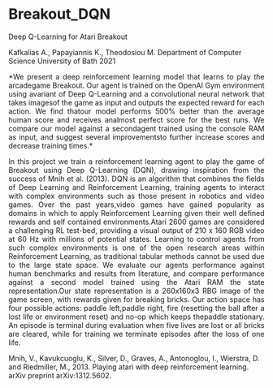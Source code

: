 # Breakout_DQN

Deep Q-Learning for Atari Breakout

Kafkalias A., Papayiannis K., Theodosiou M. Department of Computer Science University of Bath 2021


<p align="justify">*We present a deep reinforcement learning model that learns to play the arcadegame Breakout.  Our agent is trained on the OpenAI Gym environment using avariant of Deep Q-Learning and a convolutional neural network that takes imagesof the game as input and outputs the expected reward for each action. We find thatour model performs 500% better than the average human score and receives analmost perfect score for the best runs.  We compare our model against a secondagent trained using the console RAM as input, and suggest several improvementsto further increase scores and decrease training times.* </p>




<p align="justify">In this project we train a reinforcement learning agent to play the game of Breakout using Deep Q-Learning (DQN), drawing inspiration from the success of Mnih et al. (2013). DQN is an algorithm that combines the fields of Deep Learning and Reinforcement Learning, training agents to interact with complex environments such as those present in robotics and video games. Over the past years,video games have gained popularity as domains in which to apply Reinforcement Learning given their well defined rewards and self contained environments.Atari 2600 games are considered a challenging RL test-bed, providing a visual output of 210 x 160 RGB video at 60 Hz with millions of potential states. Learning to control agents from such complex environments is one of the open research areas within Reinforcement Learning, as traditional tabular methods cannot be used due to the large state space. We evaluate our agents performance against human benchmarks and results from literature, and compare performance against a second model trained using the Atari RAM the state representation.Our state representation is a 260x160x3 RBG image of the game screen, with rewards given for breaking bricks. Our action space has four possible actions: paddle left,paddle right, fire (resetting the ball after a lost life or environment reset) and no-op which keeps thepaddle stationary. An episode is terminal during evaluation when five lives are lost or all bricks are cleared, while for training we terminate episodes after the loss of one life. </p>


Mnih, V., Kavukcuoglu, K., Silver, D., Graves, A., Antonoglou, I., Wierstra, D. and Riedmiller, M., 2013. Playing atari with deep reinforcement learning. arXiv preprint arXiv:1312.5602.
